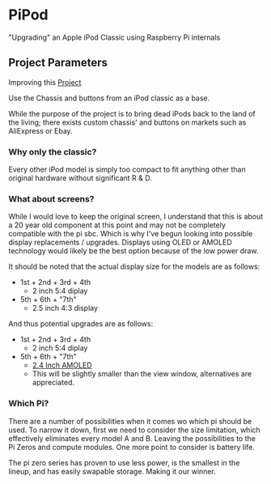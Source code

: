 # PiPod
"Upgrading" an Apple iPod Classic using Raspberry Pi internals

## Project Parameters
Improving this [Project](https://hackaday.com/2021/01/27/raspberry-pi-zero-powers-spotify-streaming-ipod/)

Use the Chassis and buttons from an iPod classic as a base.

While the purpose of the project is to bring dead iPods back to the land of the living; there exists custom chassis' and buttons on markets such as AliExpress or Ebay.

### Why only the classic?
Every other iPod model is simply too compact to fit anything other than original hardware without significant R & D.

### What about screens?
While I would love to keep the original screen, I understand that this is about a 20 year old component at this point and may not be completely compatible with the pi sbc. Which is why I've begun looking into possible display replacements / upgrades. Displays using OLED or AMOLED technology would likely be the best option because of the low power draw.

It should be noted that the actual display size for the models are as follows:

- 1st + 2nd + 3rd + 4th
    - 2 inch 5:4 diplay
- 5th + 6th + "7th"
    - 2.5 inch 4:3 display

And thus potential upgrades are as follows:

- 1st + 2nd + 3rd + 4th
    - 2 inch 5:4 diplay
- 5th + 6th + "7th"
    - [2.4 Inch AMOLED](https://www.aliexpress.us/item/3256806453669414.html?src=google&gatewayAdapt=glo2usa#nav-specification)
    - This will be slightly smaller than the view window, alternatives are appreciated.

### Which Pi?
There are a number of possibilities when it comes wo which pi should be used.
To narrow it down, first we need to consider the size limitation, which effectively eliminates every model A and B.
Leaving the possibilities to the Pi Zeros and compute modules.
One more point to consider is battery life.

The pi zero series has proven to use less power, is the smallest in the lineup, and has easily swapable storage. Making it our winner.